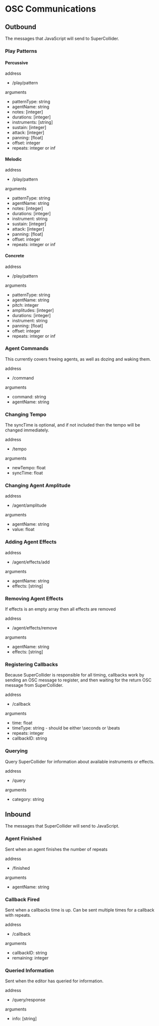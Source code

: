 # OSC Communications

## Outbound

The messages that JavaScript will send to SuperCollider.

### Play Patterns

#### Percussive

address
* /play/pattern

arguments
* patternType: string
* agentName: string
* notes: [integer]
* durations: [integer]
* instruments: [string]
* sustain: [integer]
* attack: [integer]
* panning: [float]
* offset: integer
* repeats: integer or inf

#### Melodic

address
* /play/pattern

arguments
* patternType: string
* agentName: string
* notes: [integer]
* durations: [integer]
* instrument: string
* sustain: [integer]
* attack: [integer]
* panning: [float]
* offset: integer
* repeats: integer or inf

#### Concrete

address
* /play/pattern

arguments
* patternType: string
* agentName: string
* pitch: integer
* amplitudes: [integer]
* durations: [integer]
* instrument: string
* panning: [float]
* offset: integer
* repeats: integer or inf

### Agent Commands

This currently covers freeing agents, as well as dozing and waking them.

address
* /command

arguments
* command: string
* agentName: string

### Changing Tempo

The syncTime is optional, and if not included then the tempo will be changed immediately.

address
* /tempo

arguments
* newTempo: float
* syncTime: float

### Changing Agent Amplitude

address
* /agent/amplitude

arguments
* agentName: string
* value: float

### Adding Agent Effects

address
* /agent/effects/add

arguments
* agentName: string
* effects: [string]

### Removing Agent Effects

If effects is an empty array then all effects are removed

address
* /agent/effects/remove

arguments
* agentName: string
* effects: [string]

### Registering Callbacks

Because SuperCollider is responsible for all timing, callbacks work by sending an OSC message to register, and then waiting for the return OSC message from SuperCollider.

address
* /callback

arguments
* time: float
* timeType: string   -   should be either \seconds or \beats
* repeats: integer
* callbackID: string

### Querying

Query SuperCollider for information about available instruments or effects.

address
* /query

arguments
* category: string


## Inbound

The messages that SuperCollider will send to JavaScript.

### Agent Finished

Sent when an agent finishes the number of repeats

address
* /finished

arguments
* agentName: string

### Callback Fired

Sent when a callbacks time is up. Can be sent multiple times for a callback with repeats.

address
* /callback

arguments
* callbackID: string
* remaining: integer

### Queried Information

Sent when the editor has queried for information.

address
* /query/response

arguments
* info: [string]
